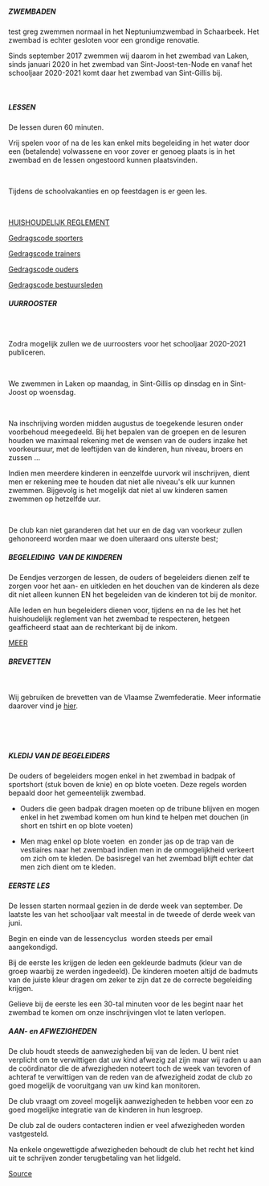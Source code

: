 ##### ZWEMBADEN

test greg  zwemmen normaal in het Neptuniumzwembad in Schaarbeek. Het zwembad is echter gesloten voor een grondige renovatie. 

Sinds september 2017 zwemmen wij daarom in het zwembad van Laken, sinds januari 2020 in het zwembad van Sint-Joost-ten-Node en vanaf het schooljaar 2020-2021 komt daar het zwembad van Sint-Gillis bij.

​

##### LESSEN

De lessen duren 60 minuten.

Vrij spelen voor of na de les kan enkel mits begeleiding in het water door een (betalende) volwassene en voor zover er genoeg plaats is in het zwembad en de lessen ongestoord kunnen plaatsvinden.

​

Tijdens de schoolvakanties en op feestdagen is er geen les.

​

[HUISHOUDELIJK REGLEMENT](https://8c47a09f-2768-46a8-9a40-fd50674f4da7.filesusr.com/ugd/bcf3ef_181eb6061cd6453b9808aa6f17606ea9.pdf)

[Gedragscode sporters](https://8c47a09f-2768-46a8-9a40-fd50674f4da7.filesusr.com/ugd/bcf3ef_01f92a5859764178a26bd8b755cb3ee0.pdf)

[Gedragscode trainers](https://8c47a09f-2768-46a8-9a40-fd50674f4da7.filesusr.com/ugd/bcf3ef_cb9515ccc5004e588e1fb906e8a87374.pdf)

[Gedragscode ouders](https://8c47a09f-2768-46a8-9a40-fd50674f4da7.filesusr.com/ugd/bcf3ef_5e43d34514b74527b72e25875edc6924.pdf)

[Gedragscode bestuursleden](https://8c47a09f-2768-46a8-9a40-fd50674f4da7.filesusr.com/ugd/bcf3ef_181eb6061cd6453b9808aa6f17606ea9.pdf)

##### UURROOSTER

##### [​](https://docs.google.com/spreadsheets/d/1IDUFD43Y_wVTXBuCbJw7i5J5shaV6kP6bjlOUGOrHrE/edit?usp=sharing)

Zodra mogelijk zullen we de uurroosters voor het schooljaar 2020-2021 publiceren.

​

We zwemmen in Laken op maandag, in Sint-Gillis op dinsdag en in Sint-Joost op woensdag.

​

Na inschrijving worden midden augustus de toegekende lesuren onder voorbehoud meegedeeld. Bij het bepalen van de groepen en de lesuren houden we maximaal rekening met de wensen van de ouders inzake het voorkeursuur, met de leeftijden van de kinderen, hun niveau, broers en zussen ...

Indien men meerdere kinderen in eenzelfde uurvork wil inschrijven, dient men er rekening mee te houden dat niet alle niveau's elk uur kunnen zwemmen. Bijgevolg is het mogelijk dat niet al uw kinderen samen zwemmen op hetzelfde uur.

​

De club kan niet garanderen dat het uur en de dag van voorkeur zullen gehonoreerd worden maar we doen uiteraard ons uiterste best;

##### BEGELEIDING  VAN DE KINDEREN

De Eendjes verzorgen de lessen, de ouders of begeleiders dienen zelf te zorgen voor het aan- en uitkleden en het douchen van de kinderen als deze dit niet alleen kunnen EN het begeleiden van de kinderen tot bij de monitor.

Alle leden en hun begeleiders dienen voor, tijdens en na de les het het huishoudelijk reglement van het zwembad te respecteren, hetgeen geafficheerd staat aan de rechterkant bij de inkom.

[MEER](https://www.eendjesschaarbeek.be/begeleiding)

##### BREVETTEN

​

Wij gebruiken de brevetten van de Vlaamse Zwemfederatie. Meer informatie daarover vind je [hier](https://www.zwemfed.be/brevetten).

​

​

##### KLEDIJ VAN DE BEGELEIDERS

De ouders of begeleiders mogen enkel in het zwembad in badpak of sportshort (stuk boven de knie) en op blote voeten. Deze regels worden bepaald door het gemeentelijk zwembad.

*   Ouders die geen badpak dragen moeten op de tribune blijven en mogen enkel in het zwembad komen om hun kind te helpen met douchen (in short en tshirt en op blote voeten)
    
*   Men mag enkel op blote voeten  en zonder jas op de trap van de vestiaires naar het zwembad indien men in de onmogelijkheid verkeert om zich om te kleden. De basisregel van het zwembad blijft echter dat men zich dient om te kleden.
    

##### EERSTE LES

De lessen starten normaal gezien in de derde week van september. De laatste les van het schooljaar valt meestal in de tweede of derde week van juni.

Begin en einde van de lessencyclus  worden steeds per email aangekondigd.

Bij de eerste les krijgen de leden een gekleurde badmuts (kleur van de groep waarbij ze werden ingedeeld). De kinderen moeten altijd de badmuts van de juiste kleur dragen om zeker te zijn dat ze de correcte begeleiding krijgen.

Gelieve bij de eerste les een 30-tal minuten voor de les begint naar het zwembad te komen om onze inschrijvingen vlot te laten verlopen.

##### AAN- en AFWEZIGHEDEN​

De club houdt steeds de aanwezigheden bij van de leden. U bent niet verplicht om te verwittigen dat uw kind afwezig zal zijn maar wij raden u aan de coördinator die de afwezigheden noteert toch de week van tevoren of achteraf te verwittigen van de reden van de afwezigheid zodat de club zo goed mogelijk de vooruitgang van uw kind kan monitoren.

De club vraagt om zoveel mogelijk aanwezigheden te hebben voor een zo goed mogelijke integratie van de kinderen in hun lesgroep.

De club zal de ouders contacteren indien er veel afwezigheden worden vastgesteld.

Na enkele ongewettigde afwezigheden behoudt de club het recht het kind uit te schrijven zonder terugbetaling van het lidgeld.

[Source](https://www.eendjesschaarbeek.be/practice_areas)
